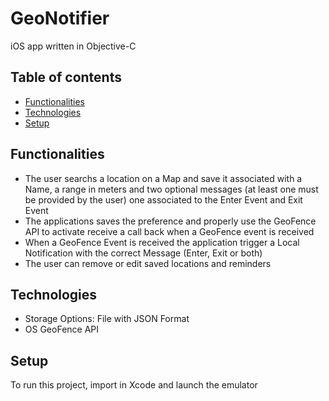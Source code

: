 # GeoNotifier
iOS app written in Objective-C

## Table of contents
* [Functionalities](#functionalities)
* [Technologies](#technologies)
* [Setup](#setup)

## Functionalities
* The user searchs a location on a Map and save it associated with a Name, a range in meters and two optional messages (at least one must be provided by the user) one associated to the Enter Event and Exit Event
* The applications saves the preference and properly use the GeoFence API to activate receive a call back when a GeoFence event is received
* When a GeoFence Event is received the application trigger a Local Notification with the correct Message (Enter, Exit or both)
* The user can remove or edit saved locations and reminders
	
## Technologies
* Storage Options: File with JSON Format
* OS GeoFence API
	
## Setup
To run this project, import in Xcode and launch the emulator

